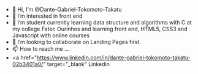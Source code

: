 - 👋 Hi, I’m @Dante-Gabriel-Tokomoto-Takatu
- 👀 I’m interested in front end
- 🌱 I’m student currently learning data structure and algorithms with C at my college Fatec Ourinhos and learning front end, HTML5, CSS3 and Javascript with online courses
- 💞️ I’m looking to collaborate on Landing Pages first.
- 📫 How to reach me ...
- <a href="https://www.linkedin.com/in/dante-gabriel-tokomoto-takatu-02b3401a0/" target="_blank" Linkedin</a>


<!---
Dante-Gabriel-Tokomoto-Takatu/Dante-Gabriel-Tokomoto-Takatu is a ✨ special ✨ repository because its `README.md` (this file) appears on your GitHub profile.
You can click the Preview link to take a look at your changes.
--->
